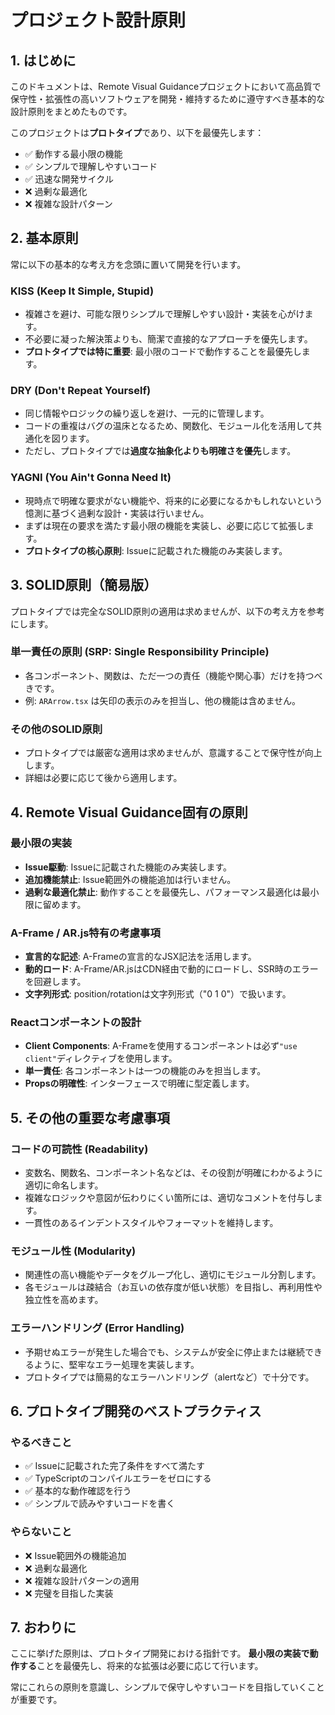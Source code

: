 # プロジェクト設計原則

## 1. はじめに

このドキュメントは、Remote Visual Guidanceプロジェクトにおいて高品質で保守性・拡張性の高いソフトウェアを開発・維持するために遵守すべき基本的な設計原則をまとめたものです。

このプロジェクトは**プロトタイプ**であり、以下を最優先します：
- ✅ 動作する最小限の機能
- ✅ シンプルで理解しやすいコード
- ✅ 迅速な開発サイクル
- ❌ 過剰な最適化
- ❌ 複雑な設計パターン

## 2. 基本原則

常に以下の基本的な考え方を念頭に置いて開発を行います。

### KISS (Keep It Simple, Stupid)
- 複雑さを避け、可能な限りシンプルで理解しやすい設計・実装を心がけます。
- 不必要に凝った解決策よりも、簡潔で直接的なアプローチを優先します。
- **プロトタイプでは特に重要**: 最小限のコードで動作することを最優先します。

### DRY (Don't Repeat Yourself)
- 同じ情報やロジックの繰り返しを避け、一元的に管理します。
- コードの重複はバグの温床となるため、関数化、モジュール化を活用して共通化を図ります。
- ただし、プロトタイプでは**過度な抽象化よりも明確さを優先**します。

### YAGNI (You Ain't Gonna Need It)
- 現時点で明確な要求がない機能や、将来的に必要になるかもしれないという憶測に基づく過剰な設計・実装は行いません。
- まずは現在の要求を満たす最小限の機能を実装し、必要に応じて拡張します。
- **プロトタイプの核心原則**: Issueに記載された機能のみ実装します。

## 3. SOLID原則（簡易版）

プロトタイプでは完全なSOLID原則の適用は求めませんが、以下の考え方を参考にします。

### 単一責任の原則 (SRP: Single Responsibility Principle)
- 各コンポーネント、関数は、ただ一つの責任（機能や関心事）だけを持つべきです。
- 例: `ARArrow.tsx` は矢印の表示のみを担当し、他の機能は含めません。

### その他のSOLID原則
- プロトタイプでは厳密な適用は求めませんが、意識することで保守性が向上します。
- 詳細は必要に応じて後から適用します。

## 4. Remote Visual Guidance固有の原則

### 最小限の実装
- **Issue駆動**: Issueに記載された機能のみ実装します。
- **追加機能禁止**: Issue範囲外の機能追加は行いません。
- **過剰な最適化禁止**: 動作することを最優先し、パフォーマンス最適化は最小限に留めます。

### A-Frame / AR.js特有の考慮事項
- **宣言的な記述**: A-Frameの宣言的なJSX記法を活用します。
- **動的ロード**: A-Frame/AR.jsはCDN経由で動的にロードし、SSR時のエラーを回避します。
- **文字列形式**: position/rotationは文字列形式（"0 1 0"）で扱います。

### Reactコンポーネントの設計
- **Client Components**: A-Frameを使用するコンポーネントは必ず`"use client"`ディレクティブを使用します。
- **単一責任**: 各コンポーネントは一つの機能のみを担当します。
- **Propsの明確性**: インターフェースで明確に型定義します。

## 5. その他の重要な考慮事項

### コードの可読性 (Readability)
- 変数名、関数名、コンポーネント名などは、その役割が明確にわかるように適切に命名します。
- 複雑なロジックや意図が伝わりにくい箇所には、適切なコメントを付与します。
- 一貫性のあるインデントスタイルやフォーマットを維持します。

### モジュール性 (Modularity)
- 関連性の高い機能やデータをグループ化し、適切にモジュール分割します。
- 各モジュールは疎結合（お互いの依存度が低い状態）を目指し、再利用性や独立性を高めます。

### エラーハンドリング (Error Handling)
- 予期せぬエラーが発生した場合でも、システムが安全に停止または継続できるように、堅牢なエラー処理を実装します。
- プロトタイプでは簡易的なエラーハンドリング（alertなど）で十分です。

## 6. プロトタイプ開発のベストプラクティス

### やるべきこと
- ✅ Issueに記載された完了条件をすべて満たす
- ✅ TypeScriptのコンパイルエラーをゼロにする
- ✅ 基本的な動作確認を行う
- ✅ シンプルで読みやすいコードを書く

### やらないこと
- ❌ Issue範囲外の機能追加
- ❌ 過剰な最適化
- ❌ 複雑な設計パターンの適用
- ❌ 完璧を目指した実装

## 7. おわりに

ここに挙げた原則は、プロトタイプ開発における指針です。
**最小限の実装で動作する**ことを最優先し、将来的な拡張は必要に応じて行います。

常にこれらの原則を意識し、シンプルで保守しやすいコードを目指していくことが重要です。
